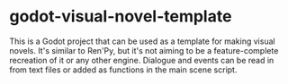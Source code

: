 # godot-visual-novel-template
This is a Godot project that can be used as a template for making visual novels. It's similar to Ren'Py, but it's not aiming to be a feature-complete recreation of it or any other engine.
Dialogue and events can be read in from text files or added as functions in the main scene script.
